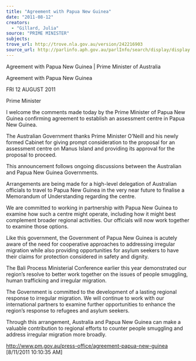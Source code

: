 ```yaml
---
title: "Agreement with Papua New Guinea"
date: "2011-08-12"
creators:
  - "Gillard, Julia"
source: "PRIME MINISTER"
subjects:
trove_url: http://trove.nla.gov.au/version/242216903
source_url: http://parlinfo.aph.gov.au/parlInfo/search/display/display.w3p;query=Id%3A%22media/pressrel/1211605%22
---
```


 Agreement with Papua New Guinea | Prime Minister of Australia

 Agreement with Papua New Guinea

 FRI 12 AUGUST 2011

 Prime Minister

 I welcome the comments made today by the Prime Minister of Papua New Guinea confirming agreement  to establish an assessment centre in Papua New Guinea.

 The Australian Government thanks Prime Minister O’Neill and his newly formed Cabinet for giving prompt  consideration to the proposal for an assessment centre on Manus Island and providing its approval for the  proposal to proceed. 

 This announcement follows ongoing discussions between the Australian and Papua New Guinea  Governments.

 Arrangements are being made for a high-level delegation of Australian officials to travel to Papua New  Guinea in the very near future to finalise a Memorandum of Understanding regarding the centre. 

 We are committed to working in partnership with Papua New Guinea to examine how such a centre might  operate, including how it might best complement broader regional activities. Our officials will now work  together to examine those options.

 Like this government, the Government of Papua New Guinea is acutely aware of the need for cooperative  approaches to addressing irregular migration while also providing opportunities for asylum seekers to  have their claims for protection considered in safety and dignity. 

 The Bali Process Ministerial Conference earlier this year demonstrated our region’s resolve to better work  together on the issues of people smuggling, human trafficking and irregular migration.

 The Government is committed to the development of a lasting regional response to irregular migration.  We will continue to work with our international partners to examine further opportunities to enhance the  region’s response to refugees and asylum seekers. 

 Through this arrangement, Australia and Papua New Guinea can make a valuable contribution to regional  efforts to counter people smuggling and address irregular migration more broadly. 

 http://www.pm.gov.au/press-office/agreement-papua-new-guinea [8/11/2011 10:10:35 AM]

